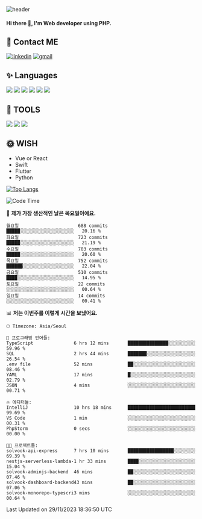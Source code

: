 ![header](https://capsule-render.vercel.app/api?type=waving&color=auto&height=300&section=header&text=Elin&fontSize=90&animation=twinkling)

#### Hi there 👋, I'm <b>Web developer</b> using PHP. ####

<!--
- 🔭 I’m currently working on Uniwill
- 🌱 I’m currently learning Vue or React or Python.
-->

<!---#### I am PHP developer --->

## 💌 Contact ME ###
[<img src='https://img.shields.io/badge/-EunjiKo-%230A66C2?style=flat-square&logo=LinkedIn&logoColor=white' alt='linkedin'>](https://www.linkedin.com/in/https://www.linkedin.com/in/eunji-ko-00a907164//)  [<img src='https://img.shields.io/badge/-einee214%40gmail.com-%23EA4335?style=flat-square&logo=Gmail&logoColor=white' alt='gmail'>](einee214@gmail.com)  


## ✨ Languages
<img src='https://img.shields.io/badge/-PHP-%23777BB4?style=for-the-badge&logo=PHP&logoColor=white'> <img src='https://img.shields.io/badge/-Laravel-%23FF2D20?style=for-the-badge&logo=Laravel&logoColor=white'> <img src='https://img.shields.io/badge/Jquery-%230769AD?style=for-the-badge&logo=Jquery&logoColor=white'> <img src='https://img.shields.io/badge/CSS3-%231572B6?style=for-the-badge&logo=CSS3&logoColor=white'> <img src='https://img.shields.io/badge/Bootstrap-%237952B3?style=for-the-badge&logo=Bootstrap&logoColor=white' > <img src='https://img.shields.io/badge/MySQL-%234479A1?style=for-the-badge&logo=MySQL&logoColor=white' >

## 🌷 TOOLS
<img src='https://img.shields.io/badge/PHPSTORM-%23000000?style=for-the-badge&logo=PhpStorm&logoColor=white' > <img src='https://img.shields.io/badge/GitLab-%23FCA121?style=for-the-badge&logo=GitLab&logoColor=white' > <img src='https://img.shields.io/badge/GitHub-%23181717?style=for-the-badge&logo=GitHub&logoColor=white'>


## 🌞 WISH
- Vue or React
- Swift
- Flutter
- Python


[![Top Langs](https://github-readme-stats.vercel.app/api/top-langs/?username=ein214&layout=compact)](https://github.com/anuraghazra/github-readme-stats)

<!--START_SECTION:waka-->
![Code Time](http://img.shields.io/badge/Code%20Time-3%2C074%20hrs%2033%20mins-blue)

📅 **제가 가장 생산적인 날은 목요일이에요.** 

```text
월요일                      688 commits         █████░░░░░░░░░░░░░░░░░░░░   20.16 % 
화요일                      723 commits         █████░░░░░░░░░░░░░░░░░░░░   21.19 % 
수요일                      703 commits         █████░░░░░░░░░░░░░░░░░░░░   20.60 % 
목요일                      752 commits         ██████░░░░░░░░░░░░░░░░░░░   22.04 % 
금요일                      510 commits         ████░░░░░░░░░░░░░░░░░░░░░   14.95 % 
토요일                      22 commits          ░░░░░░░░░░░░░░░░░░░░░░░░░   00.64 % 
일요일                      14 commits          ░░░░░░░░░░░░░░░░░░░░░░░░░   00.41 % 
```


📊 **저는 이번주를 이렇게 시간을 보냈어요.** 

```text
🕑︎ Timezone: Asia/Seoul

💬 프로그래밍 언어들: 
TypeScript               6 hrs 12 mins       ███████████████░░░░░░░░░░   59.96 % 
SQL                      2 hrs 44 mins       ███████░░░░░░░░░░░░░░░░░░   26.54 % 
.env file                52 mins             ██░░░░░░░░░░░░░░░░░░░░░░░   08.46 % 
YAML                     17 mins             █░░░░░░░░░░░░░░░░░░░░░░░░   02.79 % 
JSON                     4 mins              ░░░░░░░░░░░░░░░░░░░░░░░░░   00.71 % 

🔥 에디터들: 
IntelliJ                 10 hrs 18 mins      █████████████████████████   99.69 % 
VS Code                  1 min               ░░░░░░░░░░░░░░░░░░░░░░░░░   00.31 % 
PhpStorm                 0 secs              ░░░░░░░░░░░░░░░░░░░░░░░░░   00.00 % 

🐱‍💻 프로젝트들: 
solvook-api-express      7 hrs 10 mins       █████████████████░░░░░░░░   69.39 % 
nestjs-serverless-lambda-1 hr 33 mins        ████░░░░░░░░░░░░░░░░░░░░░   15.04 % 
solvook-adminjs-backend  46 mins             ██░░░░░░░░░░░░░░░░░░░░░░░   07.46 % 
solvook-dashboard-backend43 mins             ██░░░░░░░░░░░░░░░░░░░░░░░   07.06 % 
solvook-monorepo-typescri3 mins              ░░░░░░░░░░░░░░░░░░░░░░░░░   00.64 % 
```


 Last Updated on 29/11/2023 18:36:50 UTC
<!--END_SECTION:waka-->

<!---![GitHub stats](https://github-readme-stats.vercel.app/api?username=ein214&show_icons=true&theme=dracula)  --->



